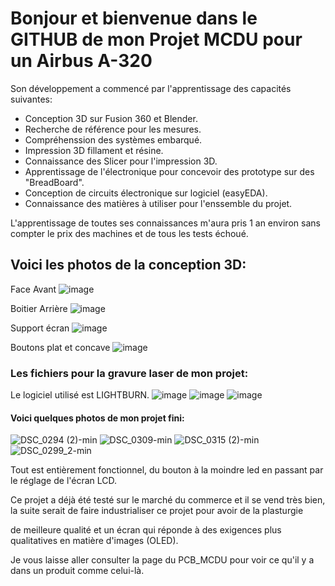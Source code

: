 # **Bonjour et bienvenue dans le GITHUB de mon Projet MCDU pour un Airbus A-320**


Son développement a commencé par l'apprentissage des capacités suivantes:

- Conception 3D sur Fusion 360 et Blender.
- Recherche de référence pour les mesures.
- Compréhenssion des systèmes embarqué.
- Impression 3D fillament et résine.
- Connaissance des Slicer pour l'impression 3D.
- Apprentissage de l'électronique pour concevoir des prototype sur des "BreadBoard".
- Conception de circuits électronique sur logiciel (easyEDA).
- Connaissance des matières à utiliser pour l'enssemble du projet.

L'apprentissage de toutes ses connaissances m'aura pris 1 an environ sans compter le prix des machines et de tous les tests échoué.

## **Voici les photos de la conception 3D:**

Face Avant
![image](https://github.com/Waeytens-jonathan/AllProject/assets/63521965/2f76e8a4-abe8-4be3-bc32-1ae064fd025e)

Boitier Arrière
![image](https://github.com/Waeytens-jonathan/AllProject/assets/63521965/14bc593f-27d5-4750-9d2c-09af1876d63f)

Support écran
![image](https://github.com/Waeytens-jonathan/AllProject/assets/63521965/3c842a0d-a71f-47da-8be7-cb55635162f3)

Boutons plat et concave
![image](https://github.com/Waeytens-jonathan/AllProject/assets/63521965/67a51e42-63ad-4a35-9c77-eb124da4f833)


### **Les fichiers pour la gravure laser de mon projet:**

Le logiciel utilisé est LIGHTBURN.
![image](https://github.com/Waeytens-jonathan/AllProject/assets/63521965/1e757e10-d326-4690-b6a2-e2273d8fd9e6)
![image](https://github.com/Waeytens-jonathan/AllProject/assets/63521965/40606b38-4fb4-42a4-9fa6-0732ffbccdab)
![image](https://github.com/Waeytens-jonathan/AllProject/assets/63521965/ae42f8e9-307b-45e8-b50d-b77e41cabd13)


#### **Voici quelques photos de mon projet fini:**
                                    
![DSC_0294 (2)-min](https://github.com/Waeytens-jonathan/AllProject/assets/63521965/be99cc89-67ec-49d7-b6a6-34bc59f52448)
![DSC_0309-min](https://github.com/Waeytens-jonathan/AllProject/assets/63521965/b53e7a47-da9e-4794-a17b-0619d5a462dd)
![DSC_0315 (2)-min](https://github.com/Waeytens-jonathan/AllProject/assets/63521965/d2f450e5-7bbd-43f1-892c-badd9654776f)
![DSC_0299_2-min](https://github.com/Waeytens-jonathan/AllProject/assets/63521965/2ef91d1e-9e8f-4dc9-b69a-13328247945a)

Tout est entièrement fonctionnel, du bouton à la moindre led en passant par le réglage de l'écran LCD.



Ce projet a déjà été testé sur le marché du commerce et il se vend très bien, la suite serait de faire industrialiser ce projet pour avoir de la plasturgie

de meilleure qualité et un écran qui réponde à des exigences plus qualitatives en matière d'images (OLED).


Je vous laisse aller consulter la page du PCB_MCDU pour voir ce qu'il y a dans un produit comme celui-là.
